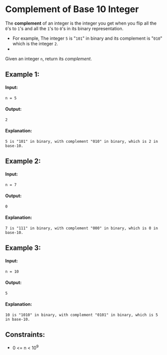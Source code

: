 # Complement of Base 10 Integer

The **complement** of an integer is the integer you get when you flip all the `0`'s to `1`'s and all the `1`'s to `0`'s in its binary representation.
- For example, The integer `5` is "`101`" in binary and its complement is "`010`" which is the integer `2`.
- 
Given an integer `n`, return its *complement*.

 

## Example 1:

#### Input: 

`n = 5`

#### Output: 

`2`

#### Explanation: 

`5 is "101" in binary, with complement "010" in binary, which is 2 in base-10.`



## Example 2:

#### Input: 

`n = 7`

#### Output: 

`0`

#### Explanation: 

`7 is "111" in binary, with complement "000" in binary, which is 0 in base-10.`



## Example 3:

#### Input: 
`n = 10`

#### Output: 

`5`

#### Explanation: 

`10 is "1010" in binary, with complement "0101" in binary, which is 5 in base-10.`
 

## Constraints:
- 0 <= n < 10<sup>9</sup>
